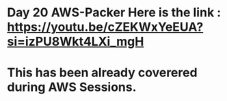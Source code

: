 # Day 20 AWS-Packer Here is the link : https://youtu.be/cZEKWxYeEUA?si=izPU8Wkt4LXi_mgH
# This has been already coverered during AWS Sessions. 
